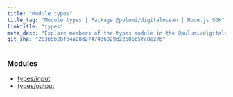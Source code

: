 ```yaml
---
title: "Module types"
title_tag: "Module types | Package @pulumi/digitalocean | Node.js SDK"
linktitle: "types"
meta_desc: "Explore members of the types module in the @pulumi/digitalocean package."
git_sha: "263b5b28fb4a08d2747436829d22685b5fc8e27b"
---
```


<!-- WARNING: this page was generated by a tool. Do not edit it by hand. -->
<!-- To change it, please see https://github.com/pulumi/docs/tree/master/tools/tscdocgen. -->


<h3>Modules</h3>
<ul class="api">
    <li><a href="input/"><span class="symbol module"></span>types/input</a></li>
    <li><a href="output/"><span class="symbol module"></span>types/output</a></li>
</ul>








